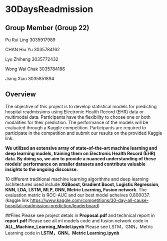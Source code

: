 # 30DaysReadmission

## Group Member (Group 22)
Pu Rui Ling 3035917989

CHAN Hiu Yu 3035784162

Lyu Zhiheng 3035772432

Wong Wai Chak 3035784186

Jiang Xiao 3035851894


## Overview
The objective of this project is to develop statistical models for predicting hospital readmissions using Electronic Health Record (EHR) data or multimodal data. Participants have the flexibility to choose one or both modalities for their prediction. The performance of the models will be evaluated through a Kaggle competition. Participants are required to participate in the competition and submit our results on the provided Kaggle link.

**We utilized an extensive array of state-of-the-art machine learning and deep learning models, training them on Electronic Health Record (EHR) data. By doing so, we aim to provide a nuanced understanding of these models' performance on smaller datasets and contribute valuable insights to the ongoing discourse.**

10 different traditional machine learning algorithms and deep learning architectures used include **XGBoost, Gradient Boost, Logistic Regression, KNN, LDA, LSTM, MLP, GNN, Metric Learning, Fusion network**. The evaluation metric is ROC-AUC and our best model acheives 0.800037. 
(kaggle link https://www.kaggle.com/competitions/30-day-all-cause-hospital-readmission-prediction/leaderboard)


##Files
Please see project detals in **Proposal.pdf** and technical report in **report.pdf**
Please see all ml models code and fusion network code in **ALL_Machine_Learning_Model.ipynb**
Please see LSTM，GNN，Metric Learning code in **LSTM，GNN，Metric Learning.ipynb**

